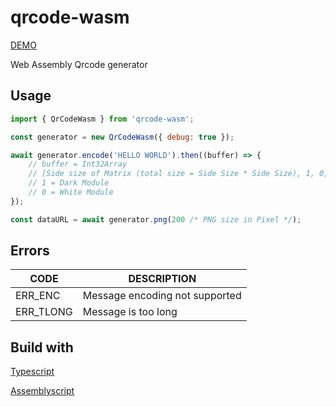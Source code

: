 # qrcode-wasm

[DEMO](https://wawrzy.github.io/qrcode-wasm/)

Web Assembly Qrcode generator

## Usage

```javascript
import { QrCodeWasm } from 'qrcode-wasm';

const generator = new QrCodeWasm({ debug: true });

await generator.encode('HELLO WORLD').then((buffer) => {
	// buffer = Int32Array
	// [Side size of Matrix (total size = Side Size * Side Size), 1, 0, 1, 0, 0 ....]
	// 1 = Dark Module
	// 0 = White Module
});

const dataURL = await generator.png(200 /* PNG size in Pixel */);
```

## Errors

| CODE      | DESCRIPTION                    |
| --------- | ------------------------------ |
| ERR_ENC   | Message encoding not supported |
| ERR_TLONG | Message is too long            |

## Build with

[Typescript](https://www.typescriptlang.org/)

[Assemblyscript](https://docs.assemblyscript.org/)
